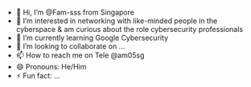- 👋 Hi, I’m @Fam-sss from Singapore
- 👀 I’m interested in networking with like-minded people in the cyberspace & am curious about the role cybersecurity professionals
- 🌱 I’m currently learning Google Cybersecurity
- 💞️ I’m looking to collaborate on ...
- 📫 How to reach me on Tele @am05sg
- 😄 Pronouns: He/Him
- ⚡ Fun fact: ...

<!---
Fam-sss/Fam-sss is a ✨ special ✨ repository because its `README.md` (this file) appears on your GitHub profile.
You can click the Preview link to take a look at your changes.
--->
